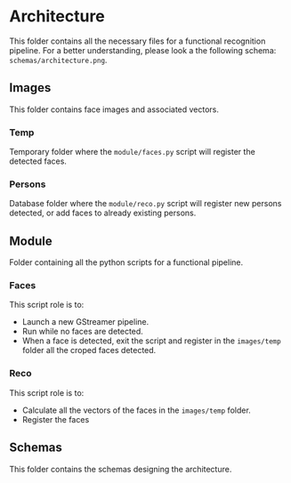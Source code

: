 # Architecture

This folder contains all the necessary files for a functional recognition pipeline. For a better understanding, please look a the following schema: `schemas/architecture.png`.

## Images

This folder contains face images and associated vectors.

### Temp

Temporary folder where the `module/faces.py` script will register the detected faces.

### Persons

Database folder where the `module/reco.py` script will register new persons detected, or add faces to already existing persons.

## Module

Folder containing all the python scripts for a functional pipeline.

### Faces

This script role is to:
- Launch a new GStreamer pipeline.
- Run while no faces are detected.
- When a face is detected, exit the script and register in the `images/temp` folder all the croped faces detected.

### Reco

This script role is to:
- Calculate all the vectors of the faces in the `images/temp` folder.
- Register the faces

## Schemas

This folder contains the schemas designing the architecture.
